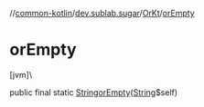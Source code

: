 //[common-kotlin](../../../index.md)/[dev.sublab.sugar](../index.md)/[OrKt](index.md)/[orEmpty](or-empty.md)

# orEmpty

[jvm]\

public final static [String](https://docs.oracle.com/javase/8/docs/api/java/lang/String.html)[orEmpty](or-empty.md)([String](https://docs.oracle.com/javase/8/docs/api/java/lang/String.html)$self)
